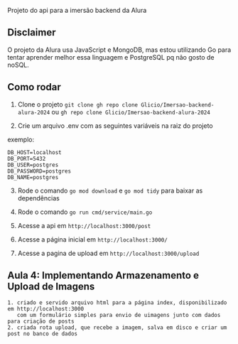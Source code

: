 Projeto do api para a imersão backend da Alura

## Disclaimer

O projeto da Alura usa JavaScript e MongoDB, mas estou utilizando Go para tentar aprender melhor essa linguagem e PostgreSQL pq não gosto de noSQL.

## Como rodar

1. Clone o projeto 
    `git clone gh repo clone Glicio/Imersao-backend-alura-2024`
    ou 
    `gh repo clone Glicio/Imersao-backend-alura-2024`

2. Crie um arquivo .env com as seguintes variáveis na raiz do projeto

exemplo:
```
DB_HOST=localhost
DB_PORT=5432
DB_USER=postgres
DB_PASSWORD=postgres
DB_NAME=postgres
```

3. Rode o comando `go mod download` e `go mod tidy` para baixar as dependências

4. Rode o comando `go run cmd/service/main.go`

5. Acesse a api em `http://localhost:3000/post`

6. Acesse a página inicial em `http://localhost:3000/`

7. Acesse a pagina de upload em `http://localhost:3000/upload`

## Aula 4: Implementando Armazenamento e Upload de Imagens

    1. criado e servido arquivo html para a página index, disponibilizado em http://localhost:3000
       com um formulário simples para envio de uimagens junto com dados para criação de posts
    2. criada rota upload, que recebe a imagem, salva em disco e criar um post no banco de dados
